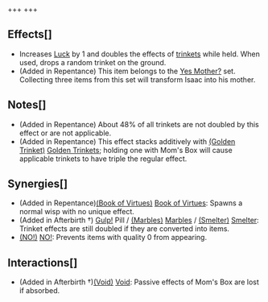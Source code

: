 +++
+++

Effects[]
---------


* Increases [Luck](/wiki/Luck "Luck") by 1 and doubles the effects of [trinkets](/wiki/Trinket "Trinket") while held. When used, drops a random trinket on the ground.
* (Added in Repentance) This item belongs to the [Yes Mother?](/wiki/Yes_Mother%3F "Yes Mother?") set. Collecting three items from this set will transform Isaac into his mother.


Notes[]
-------


* (Added in Repentance) About 48% of all trinkets are not doubled by this effect or are not applicable.
* (Added in Repentance) This effect stacks additively with [(Golden Trinket)](/wiki/Golden_Trinket "Golden Trinket") [Golden Trinkets](/wiki/Golden_Trinket "Golden Trinket"); holding one with Mom's Box will cause applicable trinkets to have triple the regular effect.


Synergies[]
-----------


* (Added in Repentance)[(Book of Virtues)](/wiki/Book_of_Virtues "Book of Virtues") [Book of Virtues](/wiki/Book_of_Virtues "Book of Virtues"): Spawns a normal wisp with no unique effect.
* (Added in Afterbirth †) [Gulp!](/wiki/Gulp! "Gulp!") Pill / [(Marbles)](/wiki/Marbles "Marbles") [Marbles](/wiki/Marbles "Marbles") / [(Smelter)](/wiki/Smelter "Smelter") [Smelter](/wiki/Smelter "Smelter"): Trinket effects are still doubled if they are converted into items.
* [(NO!)](/wiki/NO! "NO!") [NO!](/wiki/NO! "NO!"): Prevents items with quality 0 from appearing.


Interactions[]
--------------


* (Added in Afterbirth †)[(Void)](/wiki/Void "Void") [Void](/wiki/Void "Void"): Passive effects of Mom's Box are lost if absorbed.


